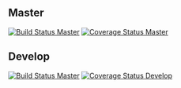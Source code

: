Master
------
[![Build Status Master](https://travis-ci.org/eychu/taskmanager.png?branch=master)](https://travis-ci.org/eychu/taskmanager)
[![Coverage Status Master](https://coveralls.io/repos/eychu/taskmanager/badge.png?branch=master)](https://coveralls.io/r/eychu/taskmanager)

Develop
-------
[![Build Status Master](https://travis-ci.org/eychu/taskmanager.png?branch=develop)](https://travis-ci.org/eychu/taskmanager)
[![Coverage Status Develop](https://coveralls.io/repos/eychu/taskmanager/badge.png?branch=develop)](https://coveralls.io/r/eychu/taskmanager)